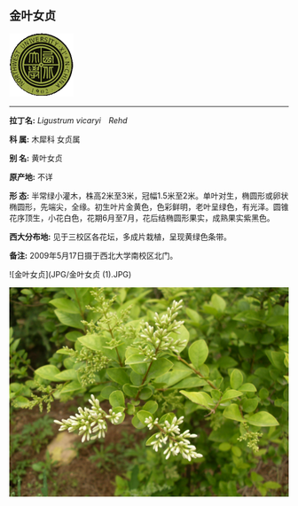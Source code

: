 ## 金叶女贞

![西北大学校园网络植物志](JPG/nwu.gif)

---

**拉丁名:**  _Ligustrum vicaryi　Rehd_

**科 属:** 木犀科 女贞属

**别 名:** 黄叶女贞

**原产地:** 不详

**形  态:** 半常绿小灌木，株高2米至3米，冠幅1.5米至2米。单叶对生，椭圆形或卵状椭圆形，先端尖，全缘。初生叶片金黄色，色彩鲜明，老叶呈绿色，有光泽。圆锥花序顶生，小花白色，花期6月至7月，花后结椭圆形果实，成熟果实紫黑色。　

**西大分布地:** 见于三校区各花坛，多成片栽植，呈现黄绿色条带。

**备注:** 2009年5月17日摄于西北大学南校区北门。　　

![金叶女贞](JPG/金叶女贞 (1).JPG) 

![金叶女贞](JPG/金叶女贞.JPG) 

